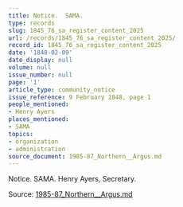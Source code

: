 ```yaml
---
title: Notice.  SAMA.
type: records
slug: 1845_76_sa_register_content_2025
url: /records/1845_76_sa_register_content_2025/
record_id: 1845_76_sa_register_content_2025
date: '1848-02-09'
date_display: null
volume: null
issue_number: null
page: '1'
article_type: community_notice
issue_reference: 9 February 1848, page 1
people_mentioned:
- Henry Ayers
places_mentioned:
- SAMA
topics:
- organization
- administration
source_document: 1985-87_Northern__Argus.md
---
```


Notice.  SAMA.  Henry Ayers, Secretary.

Source: [1985-87_Northern__Argus.md](/downloads/markdown/1985-87_Northern__Argus.md)
